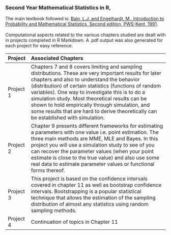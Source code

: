 ### Second Year Mathematical Statistics in R,

The main textbook followed is: <a href='https://www.amazon.com/Introduction-Probability-Mathematical-Statistics-Duxbury/dp/0534380204'>Bain, L.J. and Engelhardt, M., Introduction to Probability and Mathematical Statistics, Second edition, PWS-Kent, 1991</a>.<br><br>
Computational aspects related to the various chapters studied are dealt with in projects completed in R Markdown. A .pdf output was also generated for each project for easy reference.

| Project      | Associated Chapters |
| :----        |    :-----   |  
| Project 1     | Chapters 7 and 8 covers limiting and sampling distributions. These are very important results for later chapters and also to understand the behavior (distribution) of certain statistics (functions of random variables). One way to investigate this is to do a simulation study. Most theoretical results can be shown to hold empirically through simulation, and some results that are hard to derive theoretically can be established with simulation.      |
| Project 2     | Chapter 9 presents different frameworks for estimating a parameters with one value i.e. point estimation. The three main methods are MME, MLE and Bayes. In this project you will use a simulation study to see of you can recover the parameter values (when your point estimate is close to the true value) and also use some real data to estimate parameter values or functional forms thereof.      |
| Project 3     | This project is based on the confidence intervals covered in chapter 11 as well as bootstrap confidence intervals. Bootstrapping is a popular statistical technique that allows the estimation of the sampling distribution of almost any statistics using random sampling methods.     |
| Project 4     | Continuation of topics in Chapter 11      |
